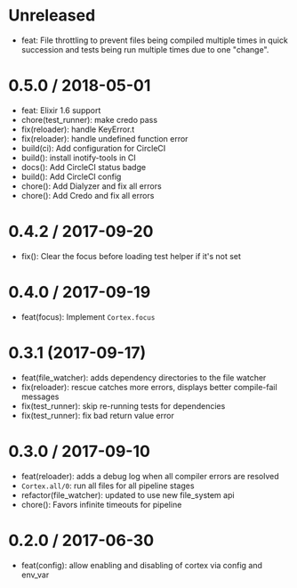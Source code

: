 Unreleased
==========

  * feat: File throttling to prevent files being compiled multiple times in quick succession and tests being run multiple times due to one "change".

0.5.0 / 2018-05-01
==================

  * feat: Elixir 1.6 support
  * chore(test_runner): make credo pass
  * fix(reloader): handle KeyError.t
  * fix(reloader): handle undefined function error
  * build(ci): Add configuration for CircleCI
  * build(): install inotify-tools in CI
  * docs(): Add CircleCI status badge
  * build(): Add CircleCI config
  * chore(): Add Dialyzer and fix all errors
  * chore(): Add Credo and fix all errors

0.4.2 / 2017-09-20
==================

  * fix(): Clear the focus before loading test helper if it's not set

0.4.0 / 2017-09-19
==================

  * feat(focus): Implement `Cortex.focus`

0.3.1 (2017-09-17)
==================

  * feat(file_watcher): adds dependency directories to the file watcher
  * fix(reloader): rescue catches more errors, displays better compile-fail messages
  * fix(test_runner): skip re-running tests for dependencies
  * fix(test_runner): fix bad return value error

0.3.0 / 2017-09-10
==================

   * feat(reloader): adds a debug log when all compiler errors are resolved
   * `Cortex.all/0`: run all files for all pipeline stages
   * refactor(file_watcher): updated to use new file_system api
   * chore(): Favors infinite timeouts for pipeline

0.2.0 / 2017-06-30
==================

   * feat(config): allow enabling and disabling of cortex via config and env_var
